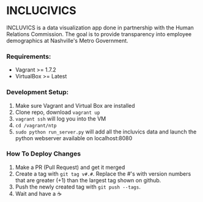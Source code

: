 INCLUCIVICS
==========

INCLUVICS is a data visualization app done in partnership with the Human Relations Commission.  The goal is to provide
transparency into employee demographics at Nashville's Metro Government.

### Requirements:
* Vagrant >= 1.7.2
* VirtualBox >= Latest

### Development Setup:
1. Make sure Vagrant and Virtual Box are installed
2. Clone repo, download `vagrant up`
3. `vagrant ssh` will log you into the VM
4. `cd /vagrant/ntp`
5. `sudo python run_server.py` will add all the incluvics data and launch the python webserver available on localhost:8080

### How To Deploy Changes
1. Make a PR (Pull Request) and get it merged
2. Create a tag with `git tag v#.#`. Replace the #'s with version numbers that are greater (+1) than the largest tag shown on github.
3. Push the newly created tag with `git push --tags`.
4. Wait and have a :coffee:
